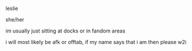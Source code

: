 leslie

she/her

im usually just sitting at docks or in fandom areas

i will most likely be afk or offtab, if my name says that i am then please w2i

